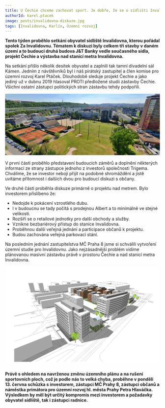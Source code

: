 ```yaml
---
title: U Čechie chceme zachovat sport. Je dobře, že se o sídlišti Invalidovna diskutuje 
authorId: karel.ptacek
image: posts/invalidovna-diskuze.jpg
tags: [Invalidovna, Karlín, Územní rozvoj]
---
```


**Tento týden proběhlo setkání obyvatel sídliště Invalidovna, kterou pořádal spolek Za Invalidovnu. Tématem k diskuzi byly celkem tři stavby v daném území a to budoucí druhá budova J&T Banky vedle současného sídla, projekt Čechie a výstavba nad stanicí metra Invalidovna.** 

Na setkání přišlo několik desítek obyvatel a zaplnili tak tamní divadelní sál Kámen. Jedním z návštěvníků byl i náš pirátský zastupitel a člen komise pro územní rozvoj Karel Ptáček. Dlouhodobě sleduje projekt Čechie a jako jediný už v dubnu 2019 hlasoval PROTI předložené studii zástavby Čechie. Všichni ostatní zástupci politických stran zástavbu tehdy podpořili.

![Pohled na oblast Čechie](/assets/img/posts/invadlidovna-cechie.jpg)

V první části proběhlo představení budoucích záměrů a doplnění některých informací ze strany zástupce jednoho z investorů společnosti Trigema. Chválíme, že se investor nebojí přijít na podobné shromáždění a jistě uvítáme přítomnost i dalších dvou pro budoucí diskuzi s občany.

Ve druhé části proběhla diskuze primárně o projektu nad metrem. Bylo investorem přislíbeno že:
- Nedojde k pokácení vzrostlého dubu.
- I v budoucnu se tady počítá s prodejnou Albert a to minimálně ve stejné velikosti.
- Rozšíří se o retailové jednotky pro další obchody a služby.
- Vznikne bezbariérový přístup do stanice Invalidovna.
- Proběhnou další veřejná jednání a participace občanů k projektu.
- Budou zachována veřejná parkovací stání.

Na posledním jednání zastupitelstva MČ Praha 8 jsme si schválili vytvoření územní studie pro Invalidovnu. Jako nejzásadnější problém vidíme plánovanou masivní zástavbu právě v prostoru Čechie a nad stanicí metra Invalidovna.

![Výstavba nad stanicí metra Invalidovna](/assets/img/posts/invalidovna-novavystavba.png)

**Právě s ohledem na navrženou změnu územního plánu a na rušení sportovních ploch, což je podle nás to velká chyba, proběhne v pondělí 13. června schůzka s investorem, zástupci MČ Prahy 8, zástupci občanů a náměstka primátora pro územní rozvoj hl. města Prahy Petra Hlaváčka. Výsledkem by měl být určitý kompromis mezi investorem a požadavky obyvatel sídliště, tak i zástupci radnice.**

